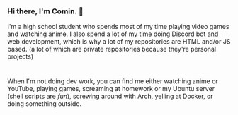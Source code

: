 ### Hi there, I'm Comin. 👋

I'm a high school student who spends most of my time playing video games and watching anime. I also spend a lot of my time doing Discord bot and web development, which is why a lot of my repositories are HTML and/or JS based. (a lot of which are private repositories because they're personal projects)

#

When I'm not doing dev work, you can find me either watching anime or YouTube, playing games, screaming at homework or my Ubuntu server (shell scripts are *fun*), screwing around with Arch, yelling at Docker, or doing something outside.
<!--
**CominAtYou/CominAtYou** is a ✨ _special_ ✨ repository because its `README.md` (this file) appears on your GitHub profile.

Here are some ideas to get you started:

- 🔭 I’m currently working on ...
- 🌱 I’m currently learning ...
- 👯 I’m looking to collaborate on ...
- 🤔 I’m looking for help with ...
- 💬 Ask me about ...
- 📫 How to reach me: ...
- 😄 Pronouns: ...
- ⚡ Fun fact: ...
-->
